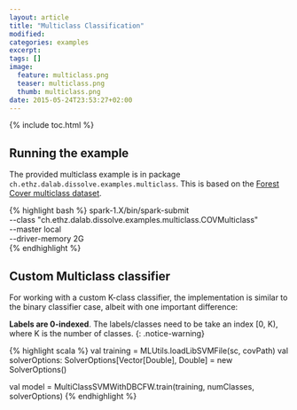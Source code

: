 ```yaml
---
layout: article
title: "Multiclass Classification"
modified:
categories: examples
excerpt:
tags: []
image:
  feature: multiclass.png
  teaser: multiclass.png
  thumb: multiclass.png
date: 2015-05-24T23:53:27+02:00
---
```



{% include toc.html %}


## Running the example
The provided multiclass example is in package `ch.ethz.dalab.dissolve.examples.multiclass`.
This is based on the [Forest Cover multiclass dataset](http://www.csie.ntu.edu.tw/~cjlin/libsvmtools/datasets/multiclass.html#covtype).

{% highlight bash %}
spark-1.X/bin/spark-submit \
	--class "ch.ethz.dalab.dissolve.examples.multiclass.COVMulticlass" \
	--master local \
	--driver-memory 2G \
	<examples-jar-path>
{% endhighlight %}


## Custom Multiclass classifier
For working with a custom K-class classifier, the implementation is similar to
the binary classifier case, albeit with one important difference:

**Labels are 0-indexed**. The labels/classes need to be take an index [0, K), where K is the number of classes.
{: .notice-warning}

{% highlight scala %}
val training = MLUtils.loadLibSVMFile(sc, covPath)
val solverOptions: SolverOptions[Vector[Double], Double] = new SolverOptions()

val model = MultiClassSVMWithDBCFW.train(training, numClasses, solverOptions)
{% endhighlight %}
